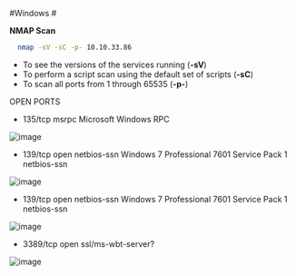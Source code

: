 #Windows #

**NMAP Scan**

```sh
  nmap -sV -sC -p- 10.10.33.86
  ```

- To see the versions of the services running (**-sV**)
- To perform a script scan using the default set of scripts (**-sC**)
- To scan all ports from 1 through 65535 (**-p-**)

OPEN PORTS

* 135/tcp msrpc Microsoft Windows RPC

![image](https://user-images.githubusercontent.com/99097743/171191732-73be2919-4881-4759-bf5a-eeb8b8460a9a.png)

* 139/tcp open  netbios-ssn Windows 7 Professional 7601 Service Pack 1 netbios-ssn

![image](https://user-images.githubusercontent.com/99097743/171191815-76b01734-be5b-4a75-b7d8-deaf07334a2d.png)

* 139/tcp open  netbios-ssn Windows 7 Professional 7601 Service Pack 1 netbios-ssn

![image](https://user-images.githubusercontent.com/99097743/171191940-4d44c027-59e1-45af-9635-fa1d279731d2.png)

* 3389/tcp open  ssl/ms-wbt-server?

![image](https://user-images.githubusercontent.com/99097743/171192028-c0d68993-f0d4-435b-bf66-4ecbf95e6992.png)
